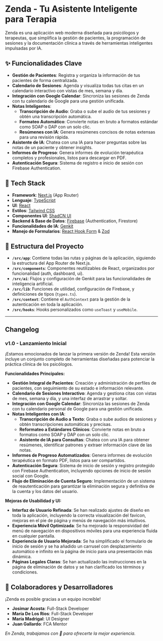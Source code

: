 
# Zenda - Tu Asistente Inteligente para Terapia

Zenda es una aplicación web moderna diseñada para psicólogos y terapeutas, que simplifica la gestión de pacientes, la programación de sesiones y la documentación clínica a través de herramientas inteligentes impulsadas por IA.

## ✨ Funcionalidades Clave

- **Gestión de Pacientes**: Registra y organiza la información de tus pacientes de forma centralizada.
- **Calendario de Sesiones**: Agenda y visualiza todas tus citas en un calendario interactivo con vistas de mes, semana y día.
- **Integración con Google Calendar**: Sincroniza las sesiones de Zenda con tu calendario de Google para una gestión unificada.
- **Notas Inteligentes**:
    - **Transcripción de Audio**: Graba o sube el audio de tus sesiones y obtén una transcripción automática.
    - **Formateo Automático**: Convierte notas en bruto a formatos estándar como SOAP o DAP con un solo clic.
    - **Resúmenes con IA**: Genera resúmenes concisos de notas extensas para una revisión rápida.
- **Asistente de IA**: Chatea con una IA para hacer preguntas sobre las notas de un paciente y obtener insights.
- **Informes de Progreso**: Genera informes de evolución terapéutica completos y profesionales, listos para descargar en PDF.
- **Autenticación Segura**: Sistema de registro e inicio de sesión con Firebase Authentication.

## 🚀 Tech Stack

- **Framework**: [Next.js](https://nextjs.org/) (App Router)
- **Lenguaje**: [TypeScript](https://www.typescriptlang.org/)
- **UI**: [React](https://react.dev/)
- **Estilos**: [Tailwind CSS](https://tailwindcss.com/)
- **Componentes UI**: [ShadCN UI](https://ui.shadcn.com/)
- **Backend & Base de Datos**: [Firebase](https://firebase.google.com/) (Authentication, Firestore)
- **Funcionalidades de IA**: [Genkit](https://firebase.google.com/docs/genkit)
- **Manejo de Formularios**: [React Hook Form](https://react-hook-form.com/) & [Zod](https://zod.dev/)

## 📁 Estructura del Proyecto

- **`/src/app`**: Contiene todas las rutas y páginas de la aplicación, siguiendo la estructura del App Router de Next.js.
- **`/src/components`**: Componentes reutilizables de React, organizados por funcionalidad (auth, dashboard, ui).
- **`/src/ai`**: Flujos y configuración de Genkit para las funcionalidades de inteligencia artificial.
- **`/src/lib`**: Funciones de utilidad, configuración de Firebase, y definiciones de tipos (`types.ts`).
- **`/src/context`**: Contiene el `AuthContext` para la gestión de la autenticación en toda la aplicación.
- **`/src/hooks`**: Hooks personalizados como `useToast` y `useMobile`.

---

## Changelog

### v1.0 - Lanzamiento Inicial

¡Estamos emocionados de lanzar la primera versión de Zenda! Esta versión incluye un conjunto completo de herramientas diseñadas para potenciar la práctica clínica de los psicólogos.

**Funcionalidades Principales:**
- **Gestión Integral de Pacientes**: Creación y administración de perfiles de pacientes, con seguimiento de su estado e información relevante.
- **Calendario de Sesiones Interactivo**: Agenda y gestiona citas con vistas de mes, semana y día, y una interfaz de arrastrar y soltar.
- **Integración con Google Calendar**: Sincroniza las sesiones de Zenda con tu calendario personal de Google para una gestión unificada.
- **Notas Inteligentes con IA**:
  - **Transcripción de Audio a Texto**: Graba o sube audios de sesiones y obtén transcripciones automáticas y precisas.
  - **Reformateo a Estándares Clínicos**: Convierte notas en bruto a formatos como SOAP y DAP con un solo clic.
  - **Asistente de IA para Consultas**: Chatea con una IA para obtener resúmenes, identificar patrones y extraer información clave de las notas.
- **Informes de Progreso Automatizados**: Genera informes de evolución terapéutica en formato PDF, listos para ser compartidos.
- **Autenticación Segura**: Sistema de inicio de sesión y registro protegido con Firebase Authentication, incluyendo opciones de inicio de sesión social con Google.
- **Flujo de Eliminación de Cuenta Seguro**: Implementación de un sistema de reautenticación para garantizar la eliminación segura y definitiva de la cuenta y los datos del usuario.

**Mejoras de Usabilidad y UI:**
- **Interfaz de Usuario Refinada**: Se han realizado ajustes de diseño en toda la aplicación, incluyendo la correcta visualización del favicon, mejoras en el pie de página y menús de navegación más intuitivos.
- **Experiencia Móvil Optimizada**: Se ha mejorado la responsividad del menú de navegación en dispositivos móviles para una experiencia fluida en cualquier pantalla.
- **Experiencia de Usuario Mejorada**: Se ha simplificado el formulario de inicio de sesión y se ha añadido un carrusel con desplazamiento automático e infinito en la página de inicio para una presentación más dinámica.
- **Páginas Legales Claras**: Se han actualizado las instrucciones en la página de eliminación de datos y se han clarificado los términos y condiciones.

## 👥 Colaboradores y Desarrolladores

¡Zenda es posible gracias a un equipo increíble!

- **Josimar Acosta**: Full-Stack Developer
- **María De Los Ríos**: Full-Stack Developer
- **María Madrigal**: UI Designer
- **Juan Gallardo**: FCA Mentor

*En Zenda, trabajamos con 💚 para ofrecerte la mejor experiencia.*
